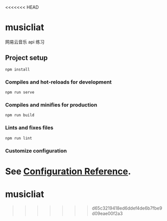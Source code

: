 <<<<<<< HEAD

# musicliat

网易云音乐 api 练习

## Project setup

```
npm install
```

### Compiles and hot-reloads for development

```
npm run serve
```

### Compiles and minifies for production

```
npm run build
```

### Lints and fixes files

```
npm run lint
```

### Customize configuration

# See [Configuration Reference](https://cli.vuejs.org/config/).

# musicliat

> > > > > > > d65c3219418ed6ddef4de6b7fbe9d09eae00f2a3
